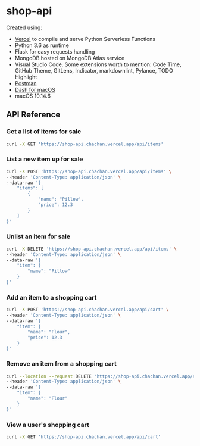 # shop-api

Created using:

- [Vercel](https://vercel.com) to compile and serve Python Serverless Functions
- Python 3.6 as runtime
- Flask for easy requests handling
- MongoDB hosted on MongoDB Atlas service
- Visual Studio Code. Some extensions worth to mention: Code Time, GitHub Theme, GitLens, Indicator, markdownlint, Pylance, TODO Highlight
- [Postman](https://www.postman.com/)
- [Dash for macOS](https://kapeli.com/dash)
- macOS 10.14.6

## API Reference

### Get a list of items for sale

```bash
curl -X GET 'https://shop-api.chachan.vercel.app/api/items'
```

### List a new item up for sale

```bash
curl -X POST 'https://shop-api.chachan.vercel.app/api/items' \
--header 'Content-Type: application/json' \
--data-raw '{
    "items": [
        {
            "name": "Pillow",
            "price": 12.3
        }
    ]
}'
```

### Unlist an item for sale

```bash
curl -X DELETE 'https://shop-api.chachan.vercel.app/api/items' \
--header 'Content-Type: application/json' \
--data-raw '{
    "item": {
        "name": "Pillow"
    }
}'
```

### Add an item to a shopping cart

```bash
curl -X POST 'https://shop-api.chachan.vercel.app/api/cart' \
--header 'Content-Type: application/json' \
--data-raw '{
    "item": {
        "name": "Flour",
        "price": 12.3
    }
}'
```

### Remove an item from a shopping cart

```bash
curl --location --request DELETE 'https://shop-api.chachan.vercel.app/api/cart' \
--header 'Content-Type: application/json' \
--data-raw '{
    "item": {
        "name": "Flour"
    }
}'
```

### View a user's shopping cart

```bash
curl -X GET 'https://shop-api.chachan.vercel.app/api/cart'
```

